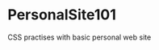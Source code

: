 # PersonalSite101
CSS practises with basic personal web site

<a src="https://github.com/dogukanuykun/PersonalSite101/blob/main/theme.png" width=200px height=200px/>
